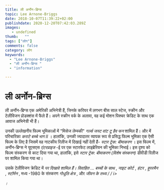 ```yaml
---
title: ली अर्नोन-ब्रिग्स 
topic: Lee Arnone-Briggs
date: 2018-10-07T11:39:22+02:00
publishdate: 2020-12-20T07:42:03.289Z
images: 
   - undefined
thumb:   ""
tags: ["लोग"]
comments: false
category: लोग
keywords: 
  - "Lee Arnone-Briggs"
  - "ली अर्नोन-ब्रिग्स "
  - "information"

---
```

<h1> ली अर्नोन-ब्रिग्स </h1> <p> ली अर्नोन-ब्रिग्स एक अमेरिकी अभिनेत्री हैं, जिनके करियर में लगभग बीस साल स्टेज, स्क्रीन और टेलीविजन प्रोडक्शंस में फैले हैं। अपने स्क्रीन वर्क के अलावा, वह कई मोशन पिक्चर क्रेडिट के साथ एक आवाज अभिनेत्री भी हैं। </p> <p> उनकी उल्लेखनीय फिल्म भूमिकाओं में "मिसेज लेम्स्की" <i> गर्ल्स जस्ट वांट टू हैव फन </i> शामिल हैं। और में परिचारिका <i> कराटे बच्चे भाग II </i>। हालांकि, उनकी ज्यादातर व्यापक रूप से प्रसिद्ध फिल्म भूमिका एक ऐसी फिल्म के लिए है जिसमें वह नाटकीय रिलीज में दिखाई नहीं देती हैं- <i> स्टार ट्रेक: बीमाकरण </i>। इस फिल्म में, अर्नोन-ब्रिग्स ने यूएसएस <i> एंटरप्राइज </i> -ई पर एक स्टारफेट लाइब्रेरियन की भूमिका निभाई। इस दृश्य को फिल्म संस्करण से काट दिया गया था, हालांकि, इसे <i> स्टार ट्रेक: बीमाकरण (विशेष संस्करण) </i> डीवीडी रिलीज पर शामिल किया गया था। </p> <p> उसके टेलीविजन क्रेडिट में <i> पर दिखावे शामिल हैं। विवाहित ... बच्चों के साथ </i>, <i> नाइट कोर्ट </i>, <i> हंटर </i>, <i> हूपरमैन </i>, <i> स्टॉर्मन </i>, मध्य -1980 के संस्करण <i> गोधूलि क्षेत्र </i>, और <i> जीवन के तथ्य / / i> </p>। 